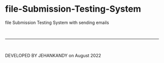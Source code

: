 # file-Submission-Testing-System
file Submission Testing System with sending emails
<br>


<br><hr><br>

DEVELOPED BY JEHANKANDY on August 2022
